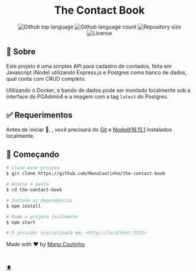 <h1 align="center">The Contact Book</h1>

<p align="center">
  <img alt="Github top language" src="https://img.shields.io/github/languages/top/ManuCoutinho/the-contact-book?color=56BEB8">
  <img alt="Github language count" src="https://img.shields.io/github/languages/count/ManuCoutinho/the-contact-book?color=56BEB8">
  <img alt="Repository size" src="https://img.shields.io/github/repo-size/ManuCoutinho/the-contact-book?color=56BEB8">
  <img alt="License" src="https://img.shields.io/github/license/ManuCoutinho/the-contact-book?color=56BEB8">

</p>

## :dart: Sobre

Este projeto é uma simples API para cadastro de contados, feita em Javascript (Node) utilizando Express.js e Postgres como banco de dados, qual conta com CRUD completo.

Utilizando o Docker, o bando de dados pode ser montado localmente sob a interface do PGAdmin4 e a imagem com a tag `latest` do Postgres.

## :white_check_mark: Requerimentos

Antes de iniciar :checkered_flag:, , você precisará do [Git](https://git-scm.com) e [Node@16.15.1](https://nodejs.org/en/) instalados localmente.

## :checkered_flag: Começando

```bash
# Clone este projeto
$ git clone https://github.com/ManuCoutinho/the-contact-book

# Acesse a pasta
$ cd the-contact-book

# Instale as dependências
$ npm install

# Rode o projeto localmente
$ npm start

# O servidor inicializará em: <http://localhost:3333>
```

Made with :heart: by <a href="https://github.com/ManuCoutinho" target="_blank">Manu Coutinho</a>

&#xa0;

<a href="#top">⬆️</a>
